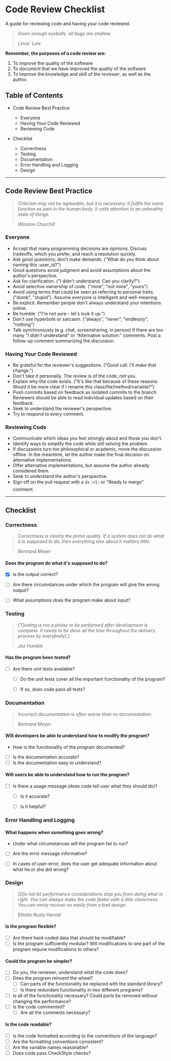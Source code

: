 # Code Review Checklist
A guide for reviewing code and having your code reviewed.

> <i>Given enough eyeballs, all bugs are shallow.</i>
>
> <cite>Linus' Law</cite>


**Remember, the purposes of a code review are:**

1. To improve the quality of the software
2. To *document* that we have improved the quality of the software
3. To improve the knowledge and skill of *the reviewer*, as well as the
   author.

## Table of Contents

* Code Review Best Practice
    * Everyone
    * Having Your Code Reviewed
    * Reviewing Code

* Checklist
    * Correctness
    * Testing
    * Documentation
    * Error Handling and Logging
    * Design
    
----

## Code Review Best Practice

> <i>Criticism may not be agreeable, but it is necessary. It fulfils the same
> function as pain in the human body. It calls attention to an unhealthy state
> of things.</i>
>
> <cite>Winston Churchill</cite>

### Everyone

* Accept that many programming decisions are opinions. Discuss tradeoffs, which you prefer, and reach a resolution quickly.
* Ask good questions; don't make demands. ("What do you think about naming this :user_id?")
* Good questions avoid judgment and avoid assumptions about the author's perspective.
* Ask for clarification. ("I didn't understand. Can you clarify?")
* Avoid selective ownership of code. ("mine", "not mine", "yours")
* Avoid using terms that could be seen as referring to personal traits. ("dumb", "stupid"). Assume everyone is intelligent and well-meaning.
* Be explicit. Remember people don't always understand your intentions online.
* Be humble. ("I'm not sure - let's look it up.")
* Don't use hyperbole or sarcasm. ("always", "never", "endlessly", "nothing")
* Talk synchronously (e.g. chat, screensharing, in person) if there are too many "I didn't understand" or "Alternative solution:" comments. Post a follow-up comment summarizing the discussion.

### Having Your Code Reviewed

 * Be grateful for the reviewer's suggestions. ("Good call. I'll make that change.")
 * Don't take it personally. The review is of the code, not you.
 * Explain why the code exists. ("It's like that because of these reasons. Would it be more clear if I rename this class/file/method/variable?")
 * Push commits based on feedback as isolated commits to the branch. Reviewers should be able to read individual updates based on their feedback.
 * Seek to understand the reviewer's perspective.
 * Try to respond to every comment.

### Reviewing Code
 * Communicate which ideas you feel strongly about and those you don't.
 * Identify ways to simplify the code while still solving the problem.
 * If discussions turn too philosophical or academic, move the discussion offline. In the meantime, let the author make the final decision on alternative implementations.
 * Offer alternative implementations, but assume the author already considered them.
 * Seek to understand the author's perspective.
 * Sign off on the pull request with a :+1: `:+1:` or "Ready to merge" comment.
 
---- 
## Checklist


### Correctness

> <i>Correctness is clearly the prime quality. If a system does not do what it is
> supposed to do, then everything else about it matters little.</i>
>
> <cite>Bertrand Meyer</cite>

#### Does the program do what it's supposed to do?

- [X] Is the output correct?
- [ ] Are there circumstances under which the program will give the wrong output?
- [ ]  What assumptions does the program make about input?


### Testing

> <i>[T]esting is not a phase to be performed after development is complete. It
> needs to be done all the time throughout the delivery process by everybody[.]</i>
>
> <cite>Jez Humble</cite>


#### Has the program been tested?

- [ ] Are there unit tests available?
  - [ ] Do the unit tests cover all the important functionality of the program?
  - [ ] If so, does code pass all tests?


### Documentation

> <i>Incorrect documentation is often worse than no documentation.</i>
>
> <cite>Bertrand Meyer</cite>

#### Will developers be able to understand how to modify the program?
* How is the functionality of the program documented?

- [ ] Is the documentation accurate?
- [ ] Is the documentation easy to understand?

#### Will users be able to understand how to run the program?

 - [ ] Is there a usage message (does code tell user what they should do)? 
   - [ ] Is it accurate? 
   - [ ] Is it helpful?


### Error Handling and Logging
#### What happens when something goes wrong?

* Under what circumstances will the program fail to run?
- [ ] Are the error message informative?
- [ ] In cases of user-error, does the user get adequate information about what he
  or she did wrong?


### Design

> <i>[D]o not let performance considerations stop you from doing what is right.
> You can always make the code faster with a little cleverness. You can
> rarely recover so easily from a bad design.</i>
>
> <cite>Elliotte Rusty Harold</cite>

#### Is the program flexible?

- [ ] Are there hard-coded data that should be modifiable?
- [ ] Is the program sufficiently modular? Will modifications to one part of the
  program require modifications to others?

#### Could the program be simpler?

- [ ] Do you, the reviewer, understand what the code does?
- [ ] Does the program reinvent the wheel?
   - [ ] Can parts of the functionality be replaced with the standard library?
   - [ ] Is there redundant functionality in two different programs?
- [ ] Is all of the functionality necessary? Could parts be removed without
  changing the performance?
- [ ] Is the code commented?
   - [ ] Are all the comments necessary?

#### Is the code readable?

- [ ] Is the code formatted according to the conventions of the language?
- [ ] Are the formatting conventions consistent?
- [ ] Are the variable names reasonable?
- [ ] Does code pass CheckStyle checks?
